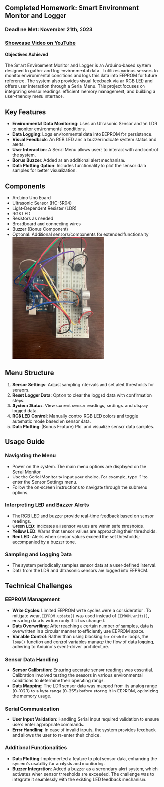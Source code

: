 ## Completed Homework: Smart Environment Monitor and Logger

### Deadline Met: November 21th, 2023

### [Showcase Video on YouTube](https://youtu.be/0QjNsEFu4g4)

#### Objectives Achieved

The Smart Environment Monitor and Logger is an Arduino-based system designed to gather and log environmental data. It utilizes various sensors to monitor environmental conditions and logs this data into EEPROM for future reference. The system also provides visual feedback via an RGB LED and offers user interaction through a Serial Menu. This project focuses on integrating sensor readings, efficient memory management, and building a user-friendly menu interface.

## Key Features

- **Environmental Data Monitoring**: Uses an Ultrasonic Sensor and an LDR to monitor environmental conditions.
- **Data Logging**: Logs environmental data into EEPROM for persistence.
- **Visual Feedback**: An RGB LED and a buzzer indicate system status and alerts.
- **User Interaction**: A Serial Menu allows users to interact with and control the system.
- **Bonus Buzzer**: Added as an additional alert mechanism.
- **Data Plotting Option**: Includes functionality to plot the sensor data samples for better visualization.

## Components

- Arduino Uno Board
- Ultrasonic Sensor (HC-SR04)
- Light-Dependent Resistor (LDR)
- RGB LED
- Resistors as needed
- Breadboard and connecting wires
- Buzzer (Bonus Component)
- Optional: Additional sensors/components for extended functionality
  <img src="/Resources/Images/menu-sensor-setup.jpg" alt="Hardware Setup" width="300"/>

## Menu Structure

1. **Sensor Settings**: Adjust sampling intervals and set alert thresholds for sensors.
2. **Reset Logger Data**: Option to clear the logged data with confirmation steps.
3. **System Status**: View current sensor readings, settings, and display logged data.
4. **RGB LED Control**: Manually control RGB LED colors and toggle automatic mode based on sensor data.
5. **Data Plotting**: (Bonus Feature) Plot and visualize sensor data samples.

## Usage Guide

### Navigating the Menu

- Power on the system. The main menu options are displayed on the Serial Monitor.
- Use the Serial Monitor to input your choice. For example, type '1' to enter the Sensor Settings menu.
- Follow the on-screen instructions to navigate through the submenu options.

### Interpreting LED and Buzzer Alerts

- The RGB LED and buzzer provide real-time feedback based on sensor readings.
- **Green LED**: Indicates all sensor values are within safe thresholds.
- **Yellow LED**: Warns that sensor values are approaching their thresholds.
- **Red LED**: Alerts when sensor values exceed the set thresholds; accompanied by a buzzer tone.

### Sampling and Logging Data

- The system periodically samples sensor data at a user-defined interval.
- Data from the LDR and Ultrasonic sensors are logged into EEPROM.

## Technical Challenges

### EEPROM Management

- **Write Cycles**: Limited EEPROM write cycles were a consideration. To mitigate wear, `EEPROM.update()` was used instead of `EEPROM.write()`, ensuring data is written only if it has changed.
- **Data Overwriting**: After reaching a certain number of samples, data is overwritten in a circular manner to efficiently use EEPROM space.
- **Variable Control**: Rather than using blocking `for` or `while` loops, the `loop()` function and control variables manage the flow of data logging, adhering to Arduino's event-driven architecture.

### Sensor Data Handling

- **Sensor Calibration**: Ensuring accurate sensor readings was essential. Calibration involved testing the sensors in various environmental conditions to determine their operating range.
- **Data Mapping**: The LDR sensor data was mapped from its analog range (0-1023) to a byte range (0-255) before storing it in EEPROM, optimizing the memory usage.

### Serial Communication

- **User Input Validation**: Handling Serial input required validation to ensure users enter appropriate commands.
- **Error Handling**: In case of invalid inputs, the system provides feedback and allows the user to re-enter their choice.

### Additional Functionalities

- **Data Plotting**: Implemented a feature to plot sensor data, enhancing the system’s usability for analysis and monitoring.
- **Buzzer Integration**: Added a buzzer as a secondary alert system, which activates when sensor thresholds are exceeded. The challenge was to integrate it seamlessly with the existing LED feedback mechanism.
